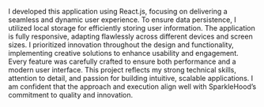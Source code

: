 I developed this application using React.js, focusing on delivering a seamless and dynamic user experience. To ensure data persistence, I utilized local storage for efficiently storing user information. The application is fully responsive, adapting flawlessly across different devices and screen sizes. I prioritized innovation throughout the design and functionality, implementing creative solutions to enhance usability and engagement. Every feature was carefully crafted to ensure both performance and a modern user interface. This project reflects my strong technical skills, attention to detail, and passion for building intuitive, scalable applications. I am confident that the approach and execution align well with SparkleHood’s commitment to quality and innovation.